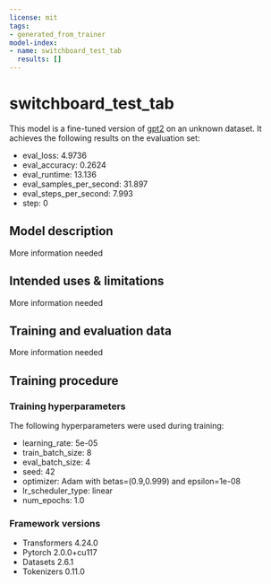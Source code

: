 ```yaml
---
license: mit
tags:
- generated_from_trainer
model-index:
- name: switchboard_test_tab
  results: []
---
```


<!-- This model card has been generated automatically according to the information the Trainer had access to. You
should probably proofread and complete it, then remove this comment. -->

# switchboard_test_tab

This model is a fine-tuned version of [gpt2](https://huggingface.co/gpt2) on an unknown dataset.
It achieves the following results on the evaluation set:
- eval_loss: 4.9736
- eval_accuracy: 0.2624
- eval_runtime: 13.136
- eval_samples_per_second: 31.897
- eval_steps_per_second: 7.993
- step: 0

## Model description

More information needed

## Intended uses & limitations

More information needed

## Training and evaluation data

More information needed

## Training procedure

### Training hyperparameters

The following hyperparameters were used during training:
- learning_rate: 5e-05
- train_batch_size: 8
- eval_batch_size: 4
- seed: 42
- optimizer: Adam with betas=(0.9,0.999) and epsilon=1e-08
- lr_scheduler_type: linear
- num_epochs: 1.0

### Framework versions

- Transformers 4.24.0
- Pytorch 2.0.0+cu117
- Datasets 2.6.1
- Tokenizers 0.11.0

